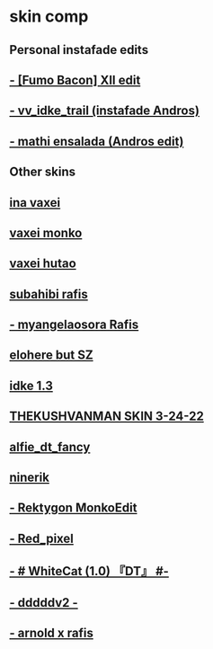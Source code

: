 # skin comp

## Personal instafade edits
## [- [Fumo Bacon] XII edit](https://mega.nz/folder/RnolXKgT#5IVR2OnAA45MBQP8sgJlSw)

## [- vv_idke_trail (instafade Andros)](https://mega.nz/folder/V7IHVSaT#on3cjPR0kJR8UBo9ak-g7Q)

## [- mathi ensalada (Andros edit)](https://mega.nz/folder/MrA3mK6T#emE5Owi6z5d3-FpGQuDohQ)

## Other skins
## [ina vaxei](https://mega.nz/folder/ompm3JhT#MXdUOqwZlMnqkbJyduIO6w)

## [vaxei monko](https://mega.nz/folder/xmgA3T5S#e2crwLTc4mhFfjWpk2ed8Q)

## [vaxei hutao](https://mega.nz/folder/EmB3jTCR#Oqg7MvgVfWiepCevxwzoMQ)

## [subahibi rafis](https://mega.nz/folder/s35w2Qob#QR1hKcWS9QzW8VirXiWPtA)

## [- myangelaosora Rafis](https://mega.nz/folder/MjIH2QjA#JFx9Mx6gt6m6_2CwJUCidA)

## [elohere but SZ](https://mega.nz/folder/V7Z0QZaS#1nJuM1A47C9TTa4toHsRyg)

## [idke 1.3](https://mega.nz/folder/MywmDRjb#DDGT-vF6FsPTekFFBA-hzg)

## [THEKUSHVANMAN SKIN 3-24-22](https://mega.nz/folder/wrIglYZY#wbdMfB61z1B1_cR0LjOekw)

## [alfie_dt_fancy](https://mega.nz/folder/ljAlEICL#kbKvV7Zrv557EIqiQM9gVg)

## [ninerik](https://mega.nz/folder/Nz50zYjR#ZzwNlubp8U_DR3Mt-3cQwg)

## [- Rektygon MonkoEdit](https://mega.nz/folder/ZqB3BbbC#mVuM20tSFy_MfDH1JjSPPw)

## [- Red_pixel](https://mega.nz/folder/MjZiwTYD#njQQmS4w-BeiPdy6re7Gbw)

## [- # WhiteCat (1.0) 『DT』 #-](https://mega.nz/folder/ku5DSTJQ#hl8t3Qz8c6jREtXX7Azlrw)

## [- dddddv2 -](https://mega.nz/folder/gjwhCLIT#nWIbklTk1TVsL2ngIEzbcQ)

## [- arnold x rafis](https://mega.nz/folder/8qA30YxY#BastDqcSPrtPwReZSi0n1A)
